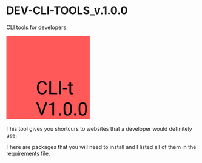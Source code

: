 # DEV-CLI-TOOLS_v.1.0.0
CLI tools for developers


![](logo.png)


This tool gives you shortcurs to websites that a developer
would definitely use.

There are packages that you will need to
install and I listed all of them in the 
requirements file.
